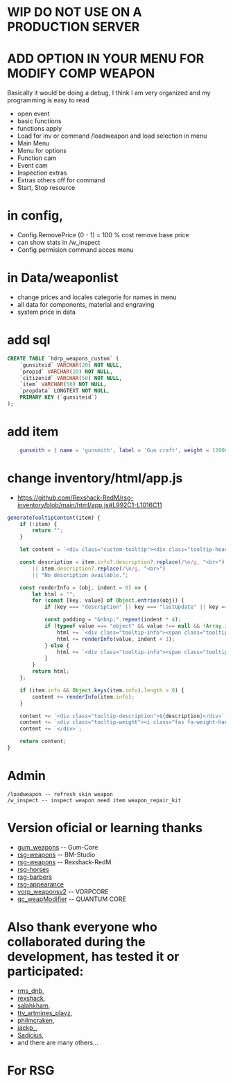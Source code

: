 # WIP DO NOT USE ON A PRODUCTION SERVER

# ADD OPTION IN YOUR MENU FOR MODIFY COMP WEAPON

Basically it would be doing a debug, I think I am very organized and my programming is easy to read
- open event
- basic functions
- functions apply
- Load for inv or command /loadweapon and load selection in menu
- Main Menu
- Menu for options
- Function cam
- Event cam
- Inspection extras
- Extras others off for command
- Start, Stop resource

# in config, 
- Config.RemovePrice (0 - 1) = 100 % cost remove base price
- can show stats in /w_inspect
- Config permision command acces menu

# in Data/weaponlist
- change prices and locales categorie for names in menu
- all data for components, material and engraving
- system price in data

# add sql
```sql
CREATE TABLE `hdrp_weapons_custom` (
    `gunsiteid` VARCHAR(20) NOT NULL,
    `propid` VARCHAR(20) NOT NULL,
    `citizenid` VARCHAR(50) NOT NULL,
    `item` VARCHAR(50) NOT NULL,
    `propdata` LONGTEXT NOT NULL,
    PRIMARY KEY (`gunsiteid`)
);
```
# add item
```lua
    gunsmith = { name = 'gunsmith', label = 'Gun craft', weight = 12000, type = 'item', image = 'guncraft.png', unique = false, useable = true,  shouldClose = true, description = 'Placeholder'},

```

# change inventory/html/app.js
- https://github.com/Rexshack-RedM/rsg-inventory/blob/main/html/app.js#L992C1-L1016C11
```js
generateTooltipContent(item) {
    if (!item) {
        return "";
    }

    let content = `<div class="custom-tooltip"><div class="tooltip-header">${item.label}</div><hr class="tooltip-divider">`;

    const description = item.info?.description?.replace(/\n/g, "<br>") 
        || item.description?.replace(/\n/g, "<br>") 
        || "No description available.";

    const renderInfo = (obj, indent = 0) => {
        let html = "";
        for (const [key, value] of Object.entries(obj)) {
            if (key === "description" || key === "lastUpdate" || key === "componentshash") continue;

            const padding = "&nbsp;".repeat(indent * 4);
            if (typeof value === "object" && value !== null && !Array.isArray(value)) {
                html += `<div class="tooltip-info"><span class="tooltip-info-key">${padding}${this.formatKey(key)}:</span></div>`;
                html += renderInfo(value, indent + 1);
            } else {
                html += `<div class="tooltip-info"><span class="tooltip-info-key">${padding}${this.formatKey(key)}:</span> ${value}</div>`;
            }
        }
        return html;
    };

    if (item.info && Object.keys(item.info).length > 0) {
        content += renderInfo(item.info);
    }

    content += `<div class="tooltip-description">${description}</div>`;
    content += `<div class="tooltip-weight"><i class="fas fa-weight-hanging"></i> ${item.weight != null ? (item.weight / 1000).toFixed(1) : "N/A"}kg</div>`;
    content += `</div>`;

    return content;
}
```


# Admin

```
/loadweapon -- refresh skin weapon
/w_inspect -- inspect weapon need item weapon_repair_kit
```

# Version oficial or learning thanks
- [gum_weapons](https://github.com/Gum-Core/gum_weapons) -- Gum-Core
- [rsg-weapons](https://github.com/BM-Studio/rsg-weapons) -- BM-Studio
- [rsg-weapons](https://github.com/Rexshack-RedM/rsg-weapons) -- Rexshack-RedM
- [rsg-horses](https://github.com/Rexshack-RedM/rsg-horses)
- [rsg-barbers](https://github.com/Rexshack-RedM/rsg-barbers)
- [rsg-appearance](https://github.com/Rexshack-RedM/rsg-appearance)
- [vorp_weaponsv2](https://github.com/VORPCORE/vorp_weaponsv2) -- VORPCORE
- [qc_weapModifier](https://github.com/Artmines/qc_weapModifier) -- QUANTUM CORE

# Also thank everyone who collaborated during the development, has tested it or participated:
- [rms_dnb](https://github.com/RMS-dnb/),
- [rexshack](https://github.com/Rexshack-RedM/),
- [salahkham](https://www.youtube.com/channel/UC_-sYXe5B4qInE_ZGw6DITg),
- [ttv_artmines_playz](https://github.com/Artmines/),
- [philmcraken](https://github.com/mrskunky69/),
- [jackp_](https://github.com/Jewsie/),
- [Sadicius](https://github.com/Sadicius),
- and there are many others...

# For RSG
